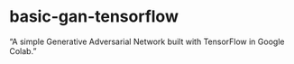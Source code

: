 # basic-gan-tensorflow
“A simple Generative Adversarial Network built with TensorFlow in Google Colab.”
